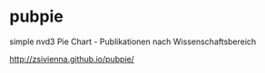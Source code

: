 # pubpie

simple nvd3 Pie Chart - Publikationen nach Wissenschaftsbereich

http://zsivienna.github.io/pubpie/
